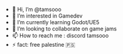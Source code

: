 - 👋 Hi, I’m @tamsooo
- 👀 I’m interested in Gamedev
- 🌱 I’m currently learning Godot/UE5
- 💞️ I’m looking to collaborate on game jams
- 📫 How to reach me : discord tamsooo 
- ⚡ fact: free palestine 🇵🇸

<!---
tamsooo/tamsooo is a ✨ special ✨ repository because its `README.md` (this file) appears on your GitHub profile.
You can click the Preview link to take a look at your changes.
--->
